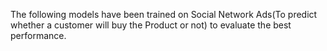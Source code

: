 The following models have been trained on Social Network Ads(To predict whether a customer will buy the Product or not) to evaluate the best performance.
